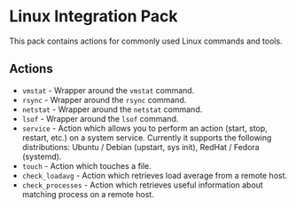 # Linux Integration Pack

This pack contains actions for commonly used Linux commands and tools.

## Actions

* ``vmstat`` - Wrapper around the `vmstat` command.
* ``rsync`` - Wrapper around the `rsync` command.
* ``netstat`` - Wrapper around the `netstat` command.
* ``lsof`` - Wrapper around the `lsof` command.
* ``service`` - Action which allows you to perform an action (start, stop,
  restart, etc.) on a system service. Currently it supports the following
  distributions: Ubuntu / Debian (upstart, sys init), RedHat / Fedora
  (systemd).
* ``touch`` - Action which touches a file.
* ``check_loadavg`` - Action which retrieves load average from a remote host.
* ``check_processes`` - Action which retrieves useful information about
  matching process on a remote host.
